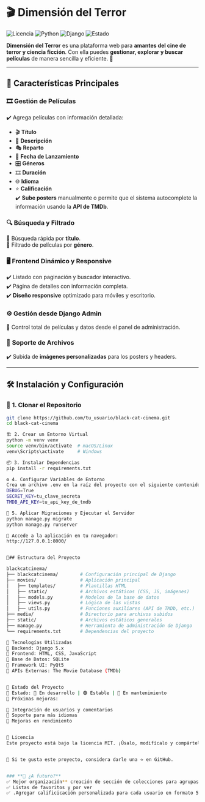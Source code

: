 # 🎬 **Dimensión del Terror**  

![Licencia](https://img.shields.io/badge/Licencia-MIT-green.svg) ![Python](https://img.shields.io/badge/Python-3.12%2B-blue.svg) ![Django](https://img.shields.io/badge/Framework-Django-orange.svg) ![Estado](https://img.shields.io/badge/Estado-Estable-success.svg)  

**Dimensión del Terror** es una plataforma web para **amantes del cine de terror y ciencia ficción**. Con ella puedes **gestionar, explorar y buscar películas** de manera sencilla y eficiente. 🚀  

---

## 🎥 **Características Principales**  

### 🎞️ **Gestión de Películas**  
✔️ Agrega películas con información detallada:  
   - 🎬 **Título**  
   - 📝 **Descripción**  
   - 🎭 **Reparto**  
   - 📅 **Fecha de Lanzamiento**  
   - 🎛️ **Géneros**  
   - 🎞️ **Duración**  
   - 🌐 **Idioma**  
   - ⭐ **Calificación**  
✔️ **Sube posters** manualmente o permite que el sistema autocomplete la información usando la **API de TMDb**.  

### 🔍 **Búsqueda y Filtrado**  
🔹 Búsqueda rápida por **título**.  
🔹 Filtrado de películas por **género**.  

### 🖥️ **Frontend Dinámico y Responsive**  
✔️ Listado con paginación y buscador interactivo.  
✔️ Página de detalles con información completa.  
✔️ **Diseño responsive** optimizado para móviles y escritorio.  

### ⚙️ **Gestión desde Django Admin**  
🔹 Control total de películas y datos desde el panel de administración.  

### 📂 **Soporte de Archivos**  
✔️ Subida de **imágenes personalizadas** para los posters y headers.  

---

## 🛠️ **Instalación y Configuración**  

### 🔽 **1. Clonar el Repositorio**  
```bash
git clone https://github.com/tu_usuario/black-cat-cinema.git
cd black-cat-cinema

🏗️ 2. Crear un Entorno Virtual
python -m venv venv  
source venv/bin/activate  # macOS/Linux  
venv\Scripts\activate     # Windows

📦 3. Instalar Dependencias
pip install -r requirements.txt

⚙️ 4. Configurar Variables de Entorno
Crea un archivo .env en la raíz del proyecto con el siguiente contenido:
DEBUG=True
SECRET_KEY=tu_clave_secreta
TMDB_API_KEY=tu_api_key_de_tmdb

📀 5. Aplicar Migraciones y Ejecutar el Servidor
python manage.py migrate
python manage.py runserver

🔗 Accede a la aplicación en tu navegador:
http://127.0.0.1:8000/


📂## Estructura del Proyecto

blackcatcinema/
├── blackcatcinema/        # Configuración principal de Django
├── movies/                # Aplicación principal
│   ├── templates/         # Plantillas HTML
│   ├── static/            # Archivos estáticos (CSS, JS, imágenes)
│   ├── models.py          # Modelos de la base de datos
│   ├── views.py           # Lógica de las vistas
│   ├── utils.py           # Funciones auxiliares (API de TMDb, etc.)
├── media/                 # Directorio para archivos subidos
├── static/                # Archivos estáticos generales
├── manage.py              # Herramienta de administración de Django
└── requirements.txt       # Dependencias del proyecto

🚀 Tecnologías Utilizadas
🔹 Backend: Django 5.x
🔹 Frontend: HTML, CSS, JavaScript
🔹 Base de Datos: SQLite
🔹 Framework UI: PyQt5
🔹 APIs Externas: The Movie Database (TMDb)


📌 Estado del Proyecto
🔸 Estado: 🔵 En desarrollo | 🟢 Estable | 🔴 En mantenimiento
🔸 Próximas mejoras:

📌 Integración de usuarios y comentarios
📌 Soporte para más idiomas
📌 Mejoras en rendimiento


📜 Licencia
Este proyecto está bajo la licencia MIT. ¡Úsalo, modifícalo y compártelo libremente!


📢 Si te gusta este proyecto, considera darle una ⭐ en GitHub.


### **🔹 ¿A futuro?**
✅ Mejor organización** creación de sección de colecciones para agrupas sagas de peliculas.  
✅ Listas de favoritos y por ver 
✅ .Agregar calificicación personalizada para cada usuario en formato 5 estrellas debajo de cada poster